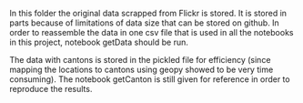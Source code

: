 In this folder the original data scrapped from Flickr is stored. It is stored in parts because of limitations of data size that can be stored on github. In order to reassemble the data in one csv file that is used in all the notebooks in this project, notebook getData should be run.

The data with cantons is stored in the pickled file for efficiency (since mapping the locations to cantons using geopy showed to be very time consuming). The notebook getCanton is still given for reference in order to reproduce the results.
